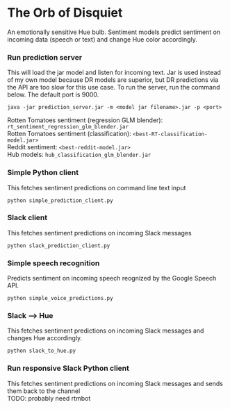 # The Orb of Disquiet
An emotionally sensitive Hue bulb. Sentiment models predict sentiment on incoming data (speech or text) and change Hue color accordingly.  

### Run prediction server
This will load the jar model and listen for incoming text. Jar is used instead of my own model because DR models are superior, but DR predictions via the API are too slow for this use case. To run the server, run the command below. The default port is 9000.  

```
java -jar prediction_server.jar -m <model jar filename>.jar -p <port>
```  

Rotten Tomatoes sentiment (regression GLM blender): `rt_sentiment_regression_glm_blender.jar`  
Rotten Tomatoes sentiment (classification): `<best-RT-classification-model.jar>`  
Reddit sentiment: `<best-reddit-model.jar>`  
Hub models: `hub_classification_glm_blender.jar`

### Simple Python client
This fetches sentiment predictions on command line text input  
```
python simple_prediction_client.py
```  

### Slack client
This fetches sentiment predictions on incoming Slack messages  
```
python slack_prediction_client.py
```  

### Simple speech recognition  
Predicts sentiment on incoming speech reognized by the Google Speech API.  
```
python simple_voice_predictions.py
```  

### Slack --> Hue
This fetches sentiment predictions on incoming Slack messages and changes Hue accordingly.  
```
python slack_to_hue.py
```  

### Run responsive Slack Python client
This fetches sentiment predictions on incoming Slack messages and sends them back to the channel  
TODO: probably need rtmbot 
